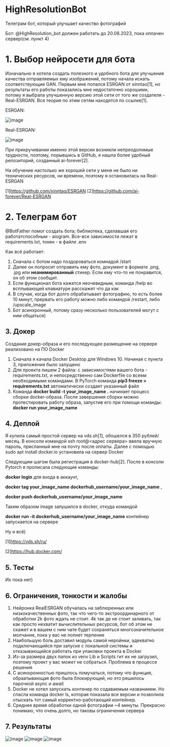# HighResolutionBot
Телеграм бот, который улучшает качество фотографий

Бот: @HighResolution_bot должен работать до 20.08.2023, пока оплачен сервер(см. пункт 4)

# 1. Выбор нейросети для бота
Изначально я хотела создать полезного и удобного бота для улучшения качества отправляемых ему изображений, потому начала искать соответствующие GAN. Первым мне попался ESRGAN от xinntao[1], но результаты его работы показались мне недостаточно хорошими, потому я выбрала улучшенную версию этой сети от того же создателя - Real-ESRGAN. Вся теория по этим сетям находятся по ссылке[1].

ESRGAN:

![image](https://github.com/AnnAnsas/HighResolutionBot/assets/106018036/85a4207a-1b96-4c6d-8960-5ebc29bea0e0)

Real-ESRGAN:

![image](https://github.com/AnnAnsas/HighResolutionBot/assets/106018036/b4cce1fa-ea84-4a66-abba-1c749a990097)

При прикручивании именно этой версии возникли непреодолимые трудности, поэтому, порывшись в GitHub, я нашла более удобный репозиторий, созданный ai-forever[2].

На обучение настолько же хорошей сети у меня не было ни технических ресурсов, ни времени, поэтому я остановилась на Real-ESRGAN

[1]https://github.com/xinntao/ESRGAN
[2]https://github.com/ai-forever/Real-ESRGAN

# 2. Телеграм бот
@BotFather помог создать бота; библиотека, сделавшая его работатспособным - aiogram.
Все-все зависимости лежат в requirements.txt, токен - в файле .env

Как всё работает:
1. Сначала с ботом надо поздороваться комнадой /start
2. Далее он попросит отправить ему фото, документ в формате .png, .jpg или **неанимированный** стикер. Если ему что-то не понравится, он об этом сообщит.  
3. Если функционал бота кажется неочевидным, команда /help во всплывающей клавиатуре расскажет что да как 
4. В случае, когда бот долго обрабатывает фотографию, то есть более 10 минут, прервать его работу можно либо командой /restart, либо /upscale_image
5. Бот асинхронный, потому сразу несколько пользователей могут с ним общаться)


 ## 3. Докер
Создание докер-образа и его последующее размещение на сервере реализовано на ПО Docker
1. Сначала я качала Docker Desktop для Windows 10. Начиная с пункта 3, приложение было запущено
2. Для проекта пишем 2 файла: с зависимостями вашего бота - requirements.txt, и непосредственно сам Dockerfile со всеми необходимыми командами. В PyTorch команда **pip3 freeze > requirements.txt** автоматически создает указанный файл
3. Команда **docker build -t your_image_name .** начинает процесс сборки docker-образа. После завершения сборки можно протестировать работу образа, запустив его при помощи команды:  
**docker run your_image_name**  

## 4. Деплой
Я купила самый простой сервер на vds.sh[1], обошелся в 350 рублей/месяц. 
В консоли командой ssh root@<адрес сервера> ввела вручную пароль, присланный мне на почту после оплаты. Далее с помощью sudo apt install docker.io установила на сервер Docker

Следующим шагом была регистрация в docker-hub[2]. После в консоли Pytorch я прописала следующие команды:

**docker login** для входа в аккаунт, 

**docker tag your_image_name dockerhub_username/your_image_name** ,

**docker push dockerhub_username/your_image_name**

Таким образом image запушился в docker, откуда командой 

**docker run -it dockerhub_username/your_image_name** контейнер запускается на сервере

Ну и всё)

[1]https://vds.sh/ru/

[2]https://hub.docker.com/


## 5. Тесты
Их пока нет)


## 6. Ограничения, тонкости и жалобы
1. Нейронка RealESRGAN обучалась на заблюренных или низкокачественных фото, так что чего-то экстроординарного от обработки 2k фото ждать не стоит. 4k так де не стоит заливать, так как просто нехватит вычислительных ресурсов, бот об этом не скажет и в вашем с ним чате будет сохраняться многозначительное молчание, пока у вас не лопнет терпение
2. Наибольшую боль доставил модуль самой неройнки, адекватно подключающийся при запуске с локальной системы и отказывающийся работать при упаковки проекта в Docker
3. Из-за размера двух папок из venv Lib и Scripts гит их не загрузил, поэтому проект у вас может не собраться. Проблема в процессе решения
4.  С асинхронностью пришлось помучаться, потому что функция, обраатывающая фото была блокирующей, но это решилось парочкой async и await
5.  Docker не хотел запускать контенер по содаваемым названиием. Но спасла команда docker ls, которая показала все версии и позволила отыскать тот самый корректно-работающий контейнер.
6.  Среднее время обработки одной фотографии ~4 минуты. Прекрасно понимаю, что очень долго, но таковы ограничения сервера


## 7. Результаты 
![image](https://github.com/AnnAnsas/HighResolutionBot/assets/106018036/1e834f9e-4ba4-499f-b6b5-0630c11a8cde)
![image](https://github.com/AnnAnsas/HighResolutionBot/assets/106018036/9837e3fe-5d6b-489b-8bc0-fdc3b2c8b06c)
![image](https://github.com/AnnAnsas/HighResolutionBot/assets/106018036/50965cff-0d0a-4187-bb47-738f9f6d93c7)




    
